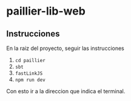 # paillier-lib-web

## Instrucciones

En la raiz del proyecto, seguir las instrucciones 

  1. `cd paillier` <br>
  2. `sbt` <br>
  3. `fastLinkJS` <br>
  4. `npm run dev`

Con esto ir a la direccion que indica el terminal.

